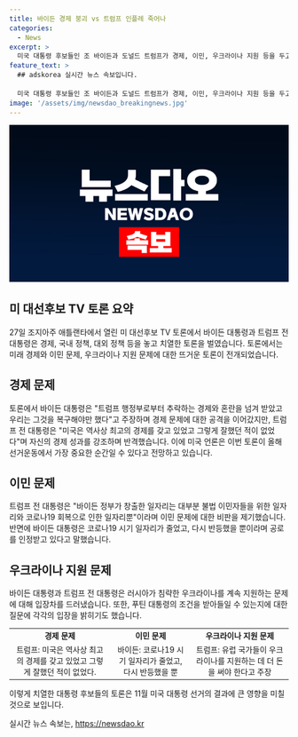 ```yaml
---
title: 바이든 경제 붕괴 vs 트럼프 인플레 죽어나
categories:
  - News
excerpt: >
  미국 대통령 후보들인 조 바이든과 도널드 트럼프가 경제, 이민, 우크라이나 지원 등을 두고 격렬한 토론을 벌였다. 바이든은 경제 회복과 민주주의를 강조하며 트럼프 행정부를 비판했고, 트럼프는 최고의 경제 성과와 코로나19 대응을 주장했다. 또한 우크라이나 지원 문제에서 서로 입장차를 드러내며 러시아의 우크라이나 침공 문제로도 대립했다. 이번 토론은 11월 대선 판세에 영향을 줄 것으로 예상되며, 선거운동에서 가장 중요한 순간으로 전망되고 있다.
feature_text: >
  ## adskorea 실시간 뉴스 속보입니다.

  미국 대통령 후보들인 조 바이든과 도널드 트럼프가 경제, 이민, 우크라이나 지원 등을 두고 격렬한 토론을 벌였다. 바이든은 경제 회복과 민주주의를 강조하며 트럼프 행정부를 비판했고, 트럼프는 최고의 경제 성과와 코로나19 대응을 주장했다. 또한 우크라이나 지원 문제에서 서로 입장차를 드러내며 러시아의 우크라이나 침공 문제로도 대립했다. 이번 토론은 11월 대선 판세에 영향을 줄 것으로 예상되며, 선거운동에서 가장 중요한 순간으로 전망되고 있다.
image: '/assets/img/newsdao_breakingnews.jpg'
---
```


<p><img src="/assets/img/newsdao_breakingnews.jpg" alt="adskorea 속보" /></p>

<h2 data-ke-size="size26">미 대선후보 TV 토론 요약</h2>

<p data-ke-size="size16">27일 조지아주 애틀랜타에서 열린 미 대선후보 TV 토론에서 바이든 대통령과 트럼프 전 대통령은 경제, 국내 정책, 대외 정책 등을 놓고 치열한 토론을 벌였습니다. 토론에서는 미래 경제와 이민 문제, 우크라이나 지원 문제에 대한 뜨거운 토론이 전개되었습니다.</p>

<h2 data-ke-size="size26">경제 문제</h2>

<p data-ke-size="size16">토론에서 바이든 대통령은 "트럼프 행정부로부터 추락하는 경제와 혼란을 넘겨 받았고 우리는 그것을 복구해야만 했다"고 주장하며 경제 문제에 대한 공격을 이어갔지만, 트럼프 전 대통령은 "미국은 역사상 최고의 경제를 갖고 있었고 그렇게 잘했던 적이 없었다"며 자신의 경제 성과를 강조하며 반격했습니다. 이에 미국 언론은 이번 토론이 올해 선거운동에서 가장 중요한 순간일 수 있다고 전망하고 있습니다.</p>

<h2 data-ke-size="size26">이민 문제</h2>

<p data-ke-size="size16">트럼프 전 대통령은 "바이든 정부가 창출한 일자리는 대부분 불법 이민자들을 위한 일자리와 코로나19 회복으로 인한 일자리뿐"이라며 이민 문제에 대한 비판을 제기했습니다. 반면에 바이든 대통령은 코로나19 시기 일자리가 줄었고, 다시 반등했을 뿐이라며 공로를 인정받고 있다고 말했습니다.</p>

<h2 data-ke-size="size26">우크라이나 지원 문제</h2>

<p data-ke-size="size16">바이든 대통령과 트럼프 전 대통령은 러시아가 침략한 우크라이나를 계속 지원하는 문제에 대해 입장차를 드러냈습니다. 또한, 푸틴 대통령의 조건을 받아들일 수 있는지에 대한 질문에 각각의 입장을 밝히기도 했습니다.</p>

<table>
    <tr>
        <td style="text-align: center; height: 17px;"><b>경제 문제</b></td>
        <td style="text-align: center; height: 17px;"><b>이민 문제</b></td>
        <td style="text-align: center; height: 17px;"><b>우크라이나 지원 문제</b></td>
    </tr>
    <tr>
        <td style="text-align: center; height: 17px;">트럼프: 미국은 역사상 최고의 경제를 갖고 있었고 그렇게 잘했던 적이 없었다.</td>
        <td style="text-align: center; height: 17px;">바이든: 코로나19 시기 일자리가 줄었고, 다시 반등했을 뿐</td>
        <td style="text-align: center; height: 17px;">트럼프: 유럽 국가들이 우크라이나를 지원하는 데 더 돈을 써야 한다고 주장</td>
    </tr>
</table>

<p data-ke-size="size16">이렇게 치열한 대통령 후보들의 토론은 11월 미국 대통령 선거의 결과에 큰 영향을 미칠 것으로 보입니다.</p>
실시간 뉴스 속보는, <a href="https://newsdao.kr" rel="dofollow">https://newsdao.kr</a>



